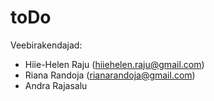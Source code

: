 # toDo

Veebirakendajad: 
* Hiie-Helen Raju (hiiehelen.raju@gmail.com)
* Riana Randoja (rianarandoja@gmail.com)
* Andra Rajasalu
